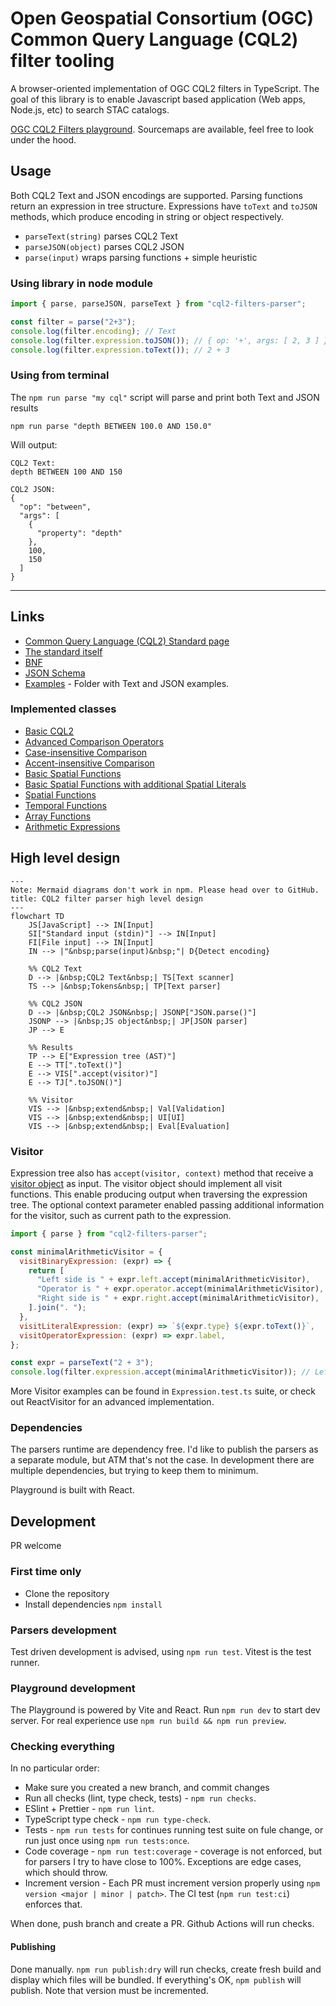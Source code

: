 # Open Geospatial Consortium (OGC) Common Query Language (CQL2) filter tooling

A browser-oriented implementation of OGC CQL2 filters in TypeScript. The goal of this library is to enable Javascript based application (Web apps, Node.js, etc) to search STAC catalogs.

[OGC CQL2 Filters playground](https://noamra.github.io/ogc-cql2-filters/). Sourcemaps are available, feel free to look under the hood.

## Usage

Both CQL2 Text and JSON encodings are supported. Parsing functions return an expression in tree structure. Expressions have `toText` and `toJSON` methods, which produce encoding in string or object respectively.

- `parseText(string)` parses CQL2 Text
- `parseJSON(object)` parses CQL2 JSON
- `parse(input)` wraps parsing functions + simple heuristic

### Using library in node module

```javascript
import { parse, parseJSON, parseText } from "cql2-filters-parser";

const filter = parse("2+3");
console.log(filter.encoding); // Text
console.log(filter.expression.toJSON()); // { op: '+', args: [ 2, 3 ] }
console.log(filter.expression.toText()); // 2 + 3
```

### Using from terminal

The `npm run parse "my cql"` script will parse and print both Text and JSON results

```console
npm run parse "depth BETWEEN 100.0 AND 150.0"
```

Will output:

```console
CQL2 Text:
depth BETWEEN 100 AND 150

CQL2 JSON:
{
  "op": "between",
  "args": [
    {
      "property": "depth"
    },
    100,
    150
  ]
}
```

---

## Links

- [Common Query Language (CQL2) Standard page](https://www.ogc.org/standard/cql2/)
- [The standard itself](https://www.opengis.net/doc/is/cql2/1.0)
- [BNF](https://schemas.opengis.net/cql2/1.0/cql2.bnf)
- [JSON Schema](https://schemas.opengis.net/cql2/1.0/cql2.json)
- [Examples](https://schemas.opengis.net/cql2/1.0/examples/) - Folder with Text and JSON examples.

### Implemented classes

- [Basic CQL2](https://www.opengis.net/spec/cql2/1.0/req/basic-cql2)
- [Advanced Comparison Operators](https://www.opengis.net/spec/cql2/1.0/req/advanced-comparison-operators)
- [Case-insensitive Comparison](https://www.opengis.net/spec/cql2/1.0/req/case-insensitive-comparison)
- [Accent-insensitive Comparison](https://www.opengis.net/spec/cql2/1.0/req/accent-insensitive-comparison)
- [Basic Spatial Functions](https://www.opengis.net/spec/cql2/1.0/req/basic-spatial-functions)
- [Basic Spatial Functions with additional Spatial Literals](https://www.opengis.net/spec/cql2/1.0/req/basic-spatial-functions-plus)
- [Spatial Functions](https://www.opengis.net/spec/cql2/1.0/req/spatial-functions)
- [Temporal Functions](https://www.opengis.net/spec/cql2/1.0/req/temporal-functions)
- [Array Functions](https://www.opengis.net/spec/cql2/1.0/req/array-functions)
- [Arithmetic Expressions](https://www.opengis.net/spec/cql2/1.0/req/arithmetic)

## High level design

```mermaid
---
Note: Mermaid diagrams don't work in npm. Please head over to GitHub.
title: CQL2 filter parser high level design
---
flowchart TD
    JS[JavaScript] --> IN[Input]
    SI["Standard input (stdin)"] --> IN[Input]
    FI[File input] --> IN[Input]
    IN --> |"&nbsp;parse(input)&nbsp;"| D{Detect encoding}

    %% CQL2 Text
    D --> |&nbsp;CQL2 Text&nbsp;| TS[Text scanner]
    TS --> |&nbsp;Tokens&nbsp;| TP[Text parser]

    %% CQL2 JSON
    D --> |&nbsp;CQL2 JSON&nbsp;| JSONP["JSON.parse()"]
    JSONP --> |&nbsp;JS object&nbsp;| JP[JSON parser]
    JP --> E

    %% Results
    TP --> E["Expression tree (AST)"]
    E --> TT[".toText()"]
    E --> VIS[".accept(visitor)"]
    E --> TJ[".toJSON()"]

    %% Visitor
    VIS --> |&nbsp;extend&nbsp;| Val[Validation]
    VIS --> |&nbsp;extend&nbsp;| UI[UI]
    VIS --> |&nbsp;extend&nbsp;| Eval[Evaluation]
```

### Visitor

Expression tree also has `accept(visitor, context)` method that receive a [visitor object](https://en.wikipedia.org/wiki/Visitor_pattern) as input. The visitor object should implement all visit functions. This enable producing output when traversing the expression tree. The optional context parameter enabled passing additional information for the visitor, such as current path to the expression.

```javascript
import { parse } from "cql2-filters-parser";

const minimalArithmeticVisitor = {
  visitBinaryExpression: (expr) => {
    return [
      "Left side is " + expr.left.accept(minimalArithmeticVisitor),
      "Operator is " + expr.operator.accept(minimalArithmeticVisitor),
      "Right side is " + expr.right.accept(minimalArithmeticVisitor),
    ].join(". ");
  },
  visitLiteralExpression: (expr) => `${expr.type} ${expr.toText()}`,
  visitOperatorExpression: (expr) => expr.label,
};

const expr = parseText("2 + 3");
console.log(filter.expression.accept(minimalArithmeticVisitor)); // Left side is number 2. Operator is addition. Right side is number 3
```

More Visitor examples can be found in `Expression.test.ts` suite, or check out ReactVisitor for an advanced implementation.

### Dependencies

The parsers runtime are dependency free. I'd like to publish the parsers as a separate module, but ATM that's not the case. In development there are multiple dependencies, but trying to keep them to minimum.

Playground is built with React.

## Development

PR welcome

### First time only

- Clone the repository
- Install dependencies `npm install`

### Parsers development

Test driven development is advised, using `npm run test`. Vitest is the test runner.

### Playground development

The Playground is powered by Vite and React. Run `npm run dev` to start dev server. For real experience use `npm run build && npm run preview`.

### Checking everything

In no particular order:

- Make sure you created a new branch, and commit changes
- Run all checks (lint, type check, tests) - `npm run checks`.
- ESlint + Prettier - `npm run lint`.
- TypeScript type check - `npm run type-check`.
- Tests - `npm run tests` for continues running test suite on fule change, or run just once using `npm run tests:once`.
- Code coverage - `npm run test:coverage` - coverage is not enforced, but for parsers I try to have close to 100%. Exceptions are edge cases, which should throw.
- Increment version - Each PR must increment version properly using `npm version <major | minor | patch>`. The CI test (`npm run test:ci`) enforces that.

When done, push branch and create a PR. Github Actions will run checks.

#### Publishing

Done manually. `npm run publish:dry` will run checks, create fresh build and display which files will be bundled. If everything's OK, `npm publish` will publish. Note that version must be incremented.
